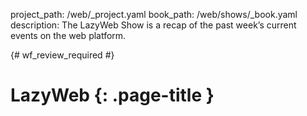 project_path: /web/_project.yaml
book_path: /web/shows/_book.yaml
description: The LazyWeb Show is a recap of the past week’s current events on the web platform.

{# wf_review_required #}

# LazyWeb {: .page-title }


